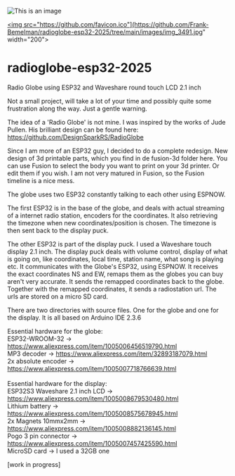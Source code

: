 ![This is an image](images/IMG_3491.JPG)

<a href="url"><img src="https://github.com/favicon.ico"](https://github.com/Frank-Bemelman/radioglobe-esp32-2025/tree/main/images/img_3491.jpg" width="200"></a>

# radioglobe-esp32-2025
Radio Globe using ESP32 and Waveshare round touch LCD 2.1 inch

Not a small project, will take a lot of your time and possibly quite some frustration along the way. Just a gentle warning.

The idea of a 'Radio Globe' is not mine. I was inspired by the works of Jude Pullen. His brilliant design can be found here:
https://github.com/DesignSparkRS/RadioGlobe

Since I am more of an ESP32 guy, I decided to do a complete redesign. New design of 3d printable parts, which you find in de fusion-3d folder here.
You can use Fusion to select the body you want to print on your 3d printer. Or edit them if you wish. I am not very matured in Fusion, so the Fusion timeline is a nice mess.

The globe uses two ESP32 constantly talking to each other using ESPNOW. 

The first ESP32 is in the base of the globe, and deals with actual streaming of a internet radio station, encoders for the coordinates.
It also retrieving the timezone when new coordinates/position is chosen. The timezone is then sent back to the display puck.

The other ESP32 is part of the display puck. I used a Waveshare touch display 2.1 inch. The display puck deals
with volume control, display of what is going on, like coordinates, local time, station name, what song is playing etc. 
It communicates with the Globe's ESP32, using ESPNOW. It receives the exact coordinates NS and EW, remaps them 
as the globes you can buy aren't very accurate. It sends the remapped coordinates back to the globe. Together with the
remapped coordinates, it sends a radiostation url. The urls are stored on a micro SD card. 

There are two directories with source files. One for the globe and one for the display. It is all based on Arduino IDE 2.3.6 

Essential hardware for the globe:<br/>
ESP32-WROOM-32 -> https://www.aliexpress.com/item/1005006456519790.html<br/>
MP3 decoder -> https://www.aliexpress.com/item/32893187079.html<br/>
2x absolute encoder -> https://www.aliexpress.com/item/1005007718766639.html<br/>
<br/>
Essential hardware for the display:<br/>
ESP32S3 Waveshare 2.1 inch LCD -> https://www.aliexpress.com/item/1005008679530480.html<br/>
Lithium battery -> https://www.aliexpress.com/item/1005008575678945.html<br/>
2x Magnets 10mmx2mm -> https://www.aliexpress.com/item/1005008882136145.html<br/>
Pogo 3 pin connector -> https://www.aliexpress.com/item/1005007457425590.html<br/> 
MicroSD card -> I used a 32GB one<br/>









[work in progress]



